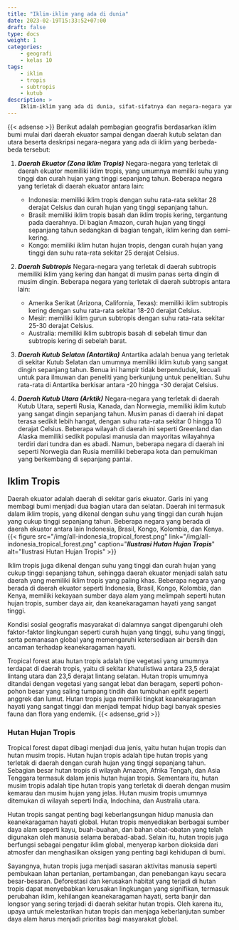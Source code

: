 ```yaml
---
title: "Iklim-iklim yang ada di dunia"
date: 2023-02-19T15:33:52+07:00
draft: false
type: docs
weight: 1
categories:
    - geografi
    - kelas 10
tags:
    - iklim
    - tropis
    - subtropis
    - kutub
description: >
    Iklim-iklim yang ada di dunia, sifat-sifatnya dan negara-negara yang berada di masing-masing iklim. tropis, subtropis, kutub utara dan kutub selatan
---
```

{{< adsense >}}
Berikut adalah pembagian geografis berdasarkan iklim bumi mulai dari daerah ekuator sampai dengan daerah kutub selatan dan utara beserta deskripsi negara-negara yang ada di iklim yang berbeda-beda tersebut:

1. ***Daerah Ekuator (Zona Iklim Tropis)***
Negara-negara yang terletak di daerah ekuator memiliki iklim tropis, yang umumnya memiliki suhu yang tinggi dan curah hujan yang tinggi sepanjang tahun. Beberapa negara yang terletak di daerah ekuator antara lain:

    - Indonesia: memiliki iklim tropis dengan suhu rata-rata sekitar 28 derajat Celsius dan curah hujan yang tinggi sepanjang tahun.
    - Brasil: memiliki iklim tropis basah dan iklim tropis kering, tergantung pada daerahnya. Di bagian Amazon, curah hujan yang tinggi sepanjang tahun sedangkan di bagian tengah, iklim kering dan semi-kering.
    - Kongo: memiliki iklim hutan hujan tropis, dengan curah hujan yang tinggi dan suhu rata-rata sekitar 25 derajat Celsius.

2. ***Daerah Subtropis***
Negara-negara yang terletak di daerah subtropis memiliki iklim yang kering dan hangat di musim panas serta dingin di musim dingin. Beberapa negara yang terletak di daerah subtropis antara lain:
    - Amerika Serikat (Arizona, California, Texas): memiliki iklim subtropis kering dengan suhu rata-rata sekitar 18-20 derajat Celsius.
    - Mesir: memiliki iklim gurun subtropis dengan suhu rata-rata sekitar 25-30 derajat Celsius.
    - Australia: memiliki iklim subtropis basah di sebelah timur dan subtropis kering di sebelah barat.

3. ***Daerah Kutub Selatan (Antartika)***
Antartika adalah benua yang terletak di sekitar Kutub Selatan dan umumnya memiliki iklim kutub yang sangat dingin sepanjang tahun. Benua ini hampir tidak berpenduduk, kecuali untuk para ilmuwan dan peneliti yang berkunjung untuk penelitian. Suhu rata-rata di Antartika berkisar antara -20 hingga -30 derajat Celsius.

4. ***Daerah Kutub Utara (Arktik)***
Negara-negara yang terletak di daerah Kutub Utara, seperti Rusia, Kanada, dan Norwegia, memiliki iklim kutub yang sangat dingin sepanjang tahun. Musim panas di daerah ini dapat terasa sedikit lebih hangat, dengan suhu rata-rata sekitar 0 hingga 10 derajat Celsius. Beberapa wilayah di daerah ini seperti Greenland dan Alaska memiliki sedikit populasi manusia dan mayoritas wilayahnya terdiri dari tundra dan es abadi. Namun, beberapa negara di daerah ini seperti Norwegia dan Rusia memiliki beberapa kota dan pemukiman yang berkembang di sepanjang pantai.

## Iklim Tropis

Daerah ekuator adalah daerah di sekitar garis ekuator. Garis ini yang membagi bumi menjadi dua bagian utara dan selatan. Daerah ini termasuk dalam iklim tropis, yang dikenal dengan suhu yang tinggi dan curah hujan yang cukup tinggi sepanjang tahun. Beberapa negara yang berada di daerah ekuator antara lain Indonesia, Brasil, Kongo, Kolombia, dan Kenya.
{{< figure src="/img/all-indonesia_tropical_forest.png" link="/img/all-indonesia_tropical_forest.png" caption="***Ilustrasi Hutan Hujan Tropis***" alt="Ilustrasi Hutan Hujan Tropis" >}}

Iklim tropis juga dikenal dengan suhu yang tinggi dan curah hujan yang cukup tinggi sepanjang tahun, sehingga daerah ekuator menjadi salah satu daerah yang memiliki iklim tropis yang paling khas. Beberapa negara yang berada di daerah ekuator seperti Indonesia, Brasil, Kongo, Kolombia, dan Kenya, memiliki kekayaan sumber daya alam yang melimpah seperti hutan hujan tropis, sumber daya air, dan keanekaragaman hayati yang sangat tinggi.

Kondisi sosial geografis masyarakat di dalamnya sangat dipengaruhi oleh faktor-faktor lingkungan seperti curah hujan yang tinggi, suhu yang tinggi, serta pemanasan global yang memengaruhi ketersediaan air bersih dan ancaman terhadap keanekaragaman hayati.

Tropical forest atau hutan tropis adalah tipe vegetasi yang umumnya terdapat di daerah tropis, yaitu di sekitar khatulistiwa antara 23,5 derajat lintang utara dan 23,5 derajat lintang selatan. Hutan tropis umumnya ditandai dengan vegetasi yang sangat lebat dan beragam, seperti pohon-pohon besar yang saling tumpang tindih dan tumbuhan epifit seperti anggrek dan lumut. Hutan tropis juga memiliki tingkat keanekaragaman hayati yang sangat tinggi dan menjadi tempat hidup bagi banyak spesies fauna dan flora yang endemik.
{{< adsense_grid >}}

### Hutan Hujan Tropis

Tropical forest dapat dibagi menjadi dua jenis, yaitu hutan hujan tropis dan hutan musim tropis. Hutan hujan tropis adalah tipe hutan tropis yang terletak di daerah dengan curah hujan yang tinggi sepanjang tahun. Sebagian besar hutan tropis di wilayah Amazon, Afrika Tengah, dan Asia Tenggara termasuk dalam jenis hutan hujan tropis. Sementara itu, hutan musim tropis adalah tipe hutan tropis yang terletak di daerah dengan musim kemarau dan musim hujan yang jelas. Hutan musim tropis umumnya ditemukan di wilayah seperti India, Indochina, dan Australia utara.

Hutan tropis sangat penting bagi keberlangsungan hidup manusia dan keanekaragaman hayati global. Hutan tropis menyediakan berbagai sumber daya alam seperti kayu, buah-buahan, dan bahan obat-obatan yang telah digunakan oleh manusia selama berabad-abad. Selain itu, hutan tropis juga berfungsi sebagai pengatur iklim global, menyerap karbon dioksida dari atmosfer dan menghasilkan oksigen yang penting bagi kehidupan di bumi.

Sayangnya, hutan tropis juga menjadi sasaran aktivitas manusia seperti pembukaan lahan pertanian, pertambangan, dan penebangan kayu secara besar-besaran. Deforestasi dan kerusakan habitat yang terjadi di hutan tropis dapat menyebabkan kerusakan lingkungan yang signifikan, termasuk perubahan iklim, kehilangan keanekaragaman hayati, serta banjir dan longsor yang sering terjadi di daerah sekitar hutan tropis. Oleh karena itu, upaya untuk melestarikan hutan tropis dan menjaga keberlanjutan sumber daya alam harus menjadi prioritas bagi masyarakat global.
